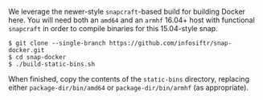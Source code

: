 We leverage the newer-style `snapcraft`-based build for building Docker here.  You will need both an `amd64` and an `armhf` 16.04+ host with functional `snapcraft` in order to compile binaries for this 15.04-style snap.

```console
$ git clone --single-branch https://github.com/infosiftr/snap-docker.git
$ cd snap-docker
$ ./build-static-bins.sh
```

When finished, copy the contents of the `static-bins` directory, replacing either `package-dir/bin/amd64` or `package-dir/bin/armhf` (as appropriate).
